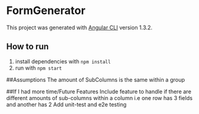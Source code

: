 # FormGenerator

This project was generated with [Angular CLI](https://github.com/angular/angular-cli) version 1.3.2.

## How to run
1. install dependencies with `npm install`
2. run with `npm start`

##Assumptions
The amount of SubColumns is the same within a group

##If I had more time/Future Features
Include feature to handle if there are different amounts of sub-columns within a column i.e one row has 3 fields and another has 2
Add unit-test and e2e testing

